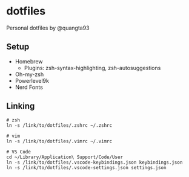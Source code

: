 # dotfiles
Personal dotfiles by @quangta93

## Setup
- Homebrew
  - Plugins: zsh-syntax-highlighting, zsh-autosuggestions
- Oh-my-zsh
- Powerlevel9k
- Nerd Fonts

## Linking
```
# zsh
ln -s /link/to/dotfiles/.zshrc ~/.zshrc

# vim
ln -s /link/to/dotfiles/.vimrc ~/.vimrc

# VS Code
cd ~/Library/Application\ Support/Code/User
ln -s /link/to/dotfiles/.vscode-keybindings.json keybindings.json
ln -s /link/to/dotfiles/.vscode-settings.json settings.json
```